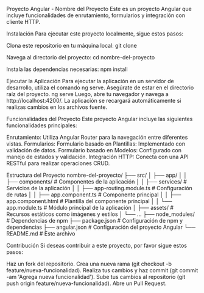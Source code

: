 Proyecto Angular - Nombre del Proyecto
Este es un proyecto Angular que incluye funcionalidades de enrutamiento, formularios y integración con cliente HTTP.

Instalación
Para ejecutar este proyecto localmente, sigue estos pasos:

Clona este repositorio en tu máquina local:
git clone <URL-del-repositorio>

Navega al directorio del proyecto:
cd nombre-del-proyecto

Instala las dependencias necesarias:
npm install

Ejecutar la Aplicación
Para ejecutar la aplicación en un servidor de desarrollo, utiliza el comando ng serve. Asegúrate de estar en el directorio raíz del proyecto.
ng serve
Luego, abre tu navegador y navega a http://localhost:4200/. La aplicación se recargará automáticamente si realizas cambios en los archivos fuente.

Funcionalidades del Proyecto
Este proyecto Angular incluye las siguientes funcionalidades principales:

Enrutamiento: Utiliza Angular Router para la navegación entre diferentes vistas.
Formularios:
Formulario basado en Plantillas: Implementado con validación de datos.
Formulario basado en Modelos: Configurado con manejo de estados y validación.
Integración HTTP: Conecta con una API RESTful para realizar operaciones CRUD.

Estructura del Proyecto
nombre-del-proyecto/
├── src/
│   ├── app/
│   │   ├── components/          # Componentes de la aplicación
│   │   ├── services/            # Servicios de la aplicación
│   │   ├── app-routing.module.ts  # Configuración de rutas
│   │   ├── app.component.ts     # Componente principal
│   │   ├── app.component.html   # Plantilla del componente principal
│   │   └── app.module.ts        # Módulo principal de la aplicación
│   ├── assets/                  # Recursos estáticos como imágenes y estilos
│   └── ...
├── node_modules/                # Dependencias de npm
├── package.json                 # Configuración de npm y dependencias
├── angular.json                 # Configuración del proyecto Angular
└── README.md                    # Este archivo

Contribución
Si deseas contribuir a este proyecto, por favor sigue estos pasos:

Haz un fork del repositorio.
Crea una nueva rama (git checkout -b feature/nueva-funcionalidad).
Realiza tus cambios y haz commit (git commit -am 'Agrega nueva funcionalidad').
Sube tus cambios al repositorio (git push origin feature/nueva-funcionalidad).
Abre un Pull Request.